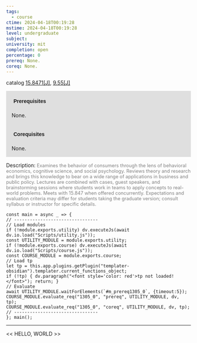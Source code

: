 ```yaml
---
tags:
  - course
ctime: 2024-04-18T00:19:28
mstime: 2024-04-18T00:19:28
level: undergraduate
subject: 
university: mit
completion: open
percentage: 0
prereq: None.
coreq: None.
---
```


catalog [15.8471[J]](http://student.mit.edu/catalog/m15c.html#15.8471), [9.55[J]](http://student.mit.edu/catalog/m9b.html#9.55)

<span style="display: block; padding: 15px; background-color: rgb(100, 100, 100, 0.2);"><font id="m_prereq1305_0" style="display: block; font-family: Arial, sans-serif; font-weight: bold; padding: 5px">Prerequisites</font><br><span id="prereq1305_0">None.</span></span>
<span style="display: block; padding: 15px; background-color: rgb(100, 100, 100, 0.2);"><font id="m_coreq1305_0" style="display: block; font-family: Arial, sans-serif; font-weight: bold; padding: 5px">Corequisites</font><br><span id="coreq1305_0">None.</span></span>

<font style="">Description:</font>
<font style="color: grey; font-size: 0.8rem;">Examines the behavior of consumers through the lens of behavioral economics, cognitive science, and social psychology. Reviews theory and research and brings this knowledge to bear on a wide range of applications in business and public policy. Lectures are combined with cases, guest speakers, and brainstorming sessions where students work in teams to apply concepts to real-world problems. Meets with 15.847 when offered concurrently. Expectations and evaluation criteria may differ for students taking the graduate version; consult syllabus or instructor for specific details.</font>

```dataviewjs
const main = async _ => {
// --------------------------------
// Load modules
if (!module.exports.utility) dv.executeJs(await dv.io.load("Scripts/utility.js"));
const UTILITY_MODULE = module.exports.utility;
if (!module.exports.course) dv.executeJs(await dv.io.load("Scripts/course.js"));
const COURSE_MODULE = module.exports.course;
// Load tp
let tp = this.app.plugins.getPlugin("templater-obsidian").templater.current_functions_object;
if (!tp) { dv.paragraph("<font style='color: red'>tp not loaded!</font>"); return; }
// Evaluate
await UTILITY_MODULE.waitForElements(`#m_prereq1305_0`, {timeout:5});
COURSE_MODULE.evaluate_req("1305_0", "prereq", UTILITY_MODULE, dv, tp);
COURSE_MODULE.evaluate_req("1305_0", "coreq", UTILITY_MODULE, dv, tp);
// --------------------------------
}; main();
```

---

<< HELLO, WORLD >>
